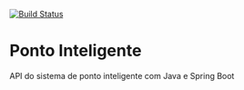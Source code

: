 [![Build Status](https://app.travis-ci.com/githubdoed/ponto-inteligente-api.svg?branch=master)](https://app.travis-ci.com/githubdoed/ponto-inteligente-api)

# Ponto Inteligente
API do sistema de ponto inteligente com Java e Spring Boot